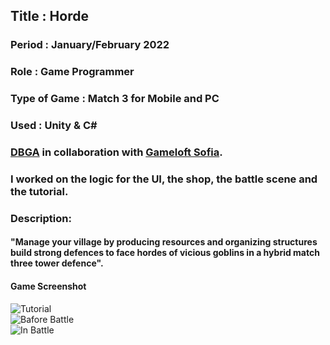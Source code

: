 ## Title : Horde
### Period : January/February 2022
### Role : Game Programmer
### Type of Game : Match 3 for Mobile and PC
### Used : Unity & C#
### [DBGA](https://dbgameacademy.it/) in collaboration with [Gameloft Sofia](https://www.gameloft.com/gameloft-studios/sofia).
### I worked on the logic for the UI, the shop, the battle scene and the tutorial.
### Description:
#### "Manage your village by producing resources and organizing structures build strong defences to face hordes of vicious goblins in a hybrid match three tower defence".
#### Game Screenshot 
![Tutorial](https://user-images.githubusercontent.com/90765299/180596224-da0c2cfc-65f0-46b9-8c5d-c570d7aa671f.png) \
![Bafore Battle](https://user-images.githubusercontent.com/90765299/178112695-1969551f-60e6-4bda-86ed-5d98f040fc96.png) \
![In Battle](https://user-images.githubusercontent.com/90765299/178112689-7f6d554f-d397-4b85-a375-3c8ebfef18da.png) 
